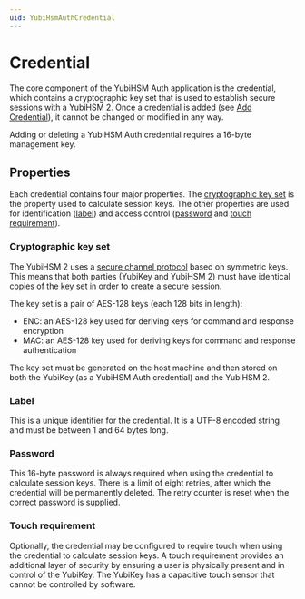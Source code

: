 ```yaml
---
uid: YubiHsmAuthCredential
---
```


<!-- Copyright 2022 Yubico AB

Licensed under the Apache License, Version 2.0 (the "License");
you may not use this file except in compliance with the License.
You may obtain a copy of the License at

    http://www.apache.org/licenses/LICENSE-2.0

Unless required by applicable law or agreed to in writing, software
distributed under the License is distributed on an "AS IS" BASIS,
WITHOUT WARRANTIES OR CONDITIONS OF ANY KIND, either express or implied.
See the License for the specific language governing permissions and
limitations under the License. -->

# Credential

The core component of the YubiHSM Auth application is the credential, which contains a cryptographic key set that is used to establish secure sessions with a YubiHSM 2. Once a credential is added (see [Add Credential](xref:YubiHsmAuthCmdAddCredential)), it cannot be changed or modified in any way.

Adding or deleting a YubiHSM Auth credential requires a 16-byte management key.

## Properties

Each credential contains four major properties. The [cryptographic key set](#cryptographic-key-set) is the property used to calculate session keys. The other properties are used for identification ([label](#label)) and access control ([password](#password) and [touch requirement](#touch-requirement)).

### Cryptographic key set

The YubiHSM 2 uses a [secure channel protocol](xref:YubiHsmAuthInteractingYubiHsm2#yubihsm-2-secure-channel) based on symmetric keys. This means that both parties (YubiKey and YubiHSM 2) must have identical copies of the key set in order to create a secure session.

The key set is a pair of AES-128 keys (each 128 bits in length):

- ENC: an AES-128 key used for deriving keys for command and response encryption
- MAC: an AES-128 key used for deriving keys for command and response authentication

The key set must be generated on the host machine and then stored on both the YubiKey (as a YubiHSM Auth credential) and the YubiHSM 2.

### Label

This is a unique identifier for the credential. It is a UTF-8 encoded string and must be between 1 and 64 bytes long.

### Password

This 16-byte password is always required when using the credential to calculate session keys. There is a limit of eight retries, after which the credential will be permanently deleted. The retry counter is reset when the correct password is supplied.

### Touch requirement

Optionally, the credential may be configured to require touch when using the credential to calculate session keys. A touch requirement provides an additional layer of security by ensuring a user is physically present and in control of the YubiKey. The YubiKey has a capacitive touch sensor that cannot be controlled by software.
